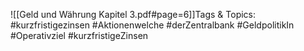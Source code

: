 
![[Geld und Währung Kapitel 3.pdf#page=6]]Tags & Topics:
   #kurzfristigezinsen
   #Aktionenwelche
   #derZentralbank
   #GeldpolitikIn
   #Operativziel
   #kurzfristigeZinsen